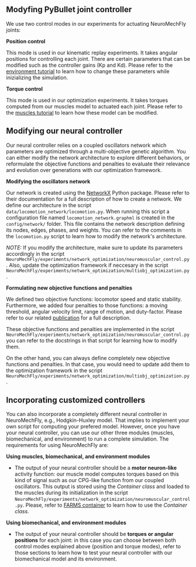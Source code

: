 ## Modyfing PyBullet joint controller

We use two control modes in our experiments for actuating NeuroMechFly joints: 

**Position control**

This mode is used in our kinematic replay experiments. It takes angular positions for controlling each joint. There are certain parameters that can be modified such as the controller gains (Kp and Kd). Please refer to the [environment tutorial](environment_tutorial.md) to learn how to change these parameters while inizializing the simulation.

**Torque control**

This mode is used in our optimization experiments. It takes torques computed from our muscles model to actuated each joint. Please refer to the [muscles tutorial](muscles_tutorial.md) to learn how these model can be modified.

## Modifying our neural controller

Our neural controller relies on a coupled oscillators network which parameters are optimized through a multi-objective genetic algorithm. You can either modify the network architecture to explore different behaviors, or reformulate the objective functions and penalties to evaluate their relevance and evolution over generations with our optimization framework.

**Modifying the oscillators network**

Our network is created using the [NetworkX](https://networkx.org/) Python package. Please refer to their documentation for a full description of how to create a network. We define our architecture in the script ```data/locomotion_network/locomotion.py```. When running this script a configuration file named ```locomotion_network.graphml``` is created in the ```config/network/``` folder. This file contains the network description defining its nodes, edges, phases, and weights. You can refer to the comments in the ```locomotion.py``` script to learn how to modify the network's architecture.

*NOTE:* If you modify the architecture, make sure to update its parameters accordingly in the script ```NeuroMechFly/experiments/network_optimization/neuromuscular_control.py```. Also, update the optimization framework if neccesary in the script ```NeuroMechFly/experiments/network_optimization/multiobj_optimization.py```.

**Formulating new objective functions and penalties**

We defined two objective functions: locomotor speed and static stability. Furthermore, we added four penalties to those functions: a moving threshold, angular velocity limit, range of motion, and duty-factor. Please refer to our related [publication](https://www.biorxiv.org/content/10.1101/2021.04.17.440214v2) for a full description. 

These objective functions and penalties are implemented in the script ```NeuroMechFly/experiments/network_optimization/neuromuscular_control.py``` you can refer to the docstrings in that script for learning how to modify them.

On the other hand, you can always define completely new objective functions and penalties. In that case, you would need to update add them to the optimization framework in the script ```NeuroMechFly/experiments/network_optimization/multiobj_optimization.py```.

## Incorporating customized controllers

You can also incorporate a completely different neural controller in NeuroMechFly, e.g., Hodgkin-Huxley model. That implies to implement your own script for computing your prefered model. However, once you have your neural controller, you can use our other three modules (muscles, biomechanical, and environment) to run a complete simulation. The requirements for using NeuroMechFly are:

**Using muscles, biomechanical, and environment modules**

- The output of your neural controller should be a **motor neuron-like** activity function: our muscle model computes torques based on this kind of signal such as our CPG-like function from our coupled oscillators. This output is stored using the *Container class* and loaded to the muscles during its initialization in the script ```NeuroMechFly/experiments/network_optimization/neuromuscular_control.py```. Please, refer to [FARMS container](https://gitlab.com/farmsim/farms_container) to learn how to use the *Container class*.

**Using biomechanical, and environment modules**

- The output of your neural controller should be **torques or angular positions** for each joint: in this case you can choose between both control modes explained above (position and torque modes), refer to those sections to learn how to test your neural controller with our biomechanical model and its environment.
